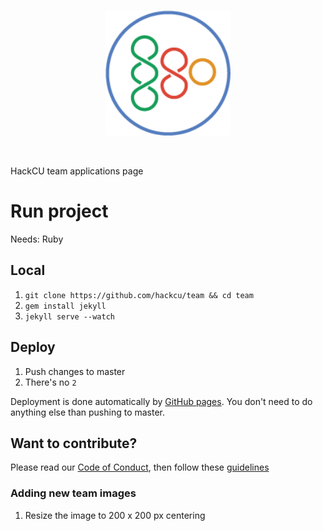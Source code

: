 
<br>
<p align="center">
  <img alt="HackCU VI" src="https://raw.githubusercontent.com/HackCU/HackCU/master/assets/images/hackcu2020logo.png" width="200"/>
</p>
<br>

HackCU team applications page

# Run project

Needs: Ruby

## Local 

1. `git clone https://github.com/hackcu/team && cd team`
2. `gem install jekyll`
3. `jekyll serve --watch`

## Deploy

1. Push changes to master
2. There's no `2`

Deployment is done automatically by [GitHub pages](https://pages.github.com/). You don't need to do anything else than pushing to master.

## Want to contribute?

Please read our [Code of Conduct](.github/CODE_OF_CONDUCT.md), then follow these [guidelines](.github/CONTRIBUTING.md)

### Adding new team images 

1. Resize the image to 200 x 200 px centering

